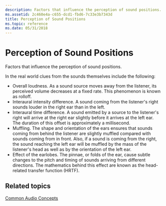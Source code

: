 ```yaml
---
description: Factors that influence the perception of sound positions.
ms.assetid: 2c460e4a-c655-dcd1-fbd6-7c33e3b7343d
title: Perception of Sound Positions
ms.topic: reference
ms.date: 05/31/2018
---
```


# Perception of Sound Positions

Factors that influence the perception of sound positions.

In the real world clues from the sounds themselves include the following:

-   Overall loudness. As a sound source moves away from the listener, its perceived volume decreases at a fixed rate. This phenomenon is known as rolloff.
-   Interaural intensity difference. A sound coming from the listener's right sounds louder in the right ear than in the left.
-   Interaural time difference. A sound emitted by a source to the listener's right will arrive at the right ear slightly before it arrives at the left ear. The duration of this offset is approximately a millisecond.
-   Muffling. The shape and orientation of the ears ensures that sounds coming from behind the listener are slightly muffled compared with sounds coming from in front. Also, if a sound is coming from the right, the sound reaching the left ear will be muffled by the mass of the listener's head as well as by the orientation of the left ear.
-   Effect of the earlobes. The pinnae, or folds of the ear, cause subtle changes to the pitch and timing of sounds arriving from different directions. The mathematics behind this effect are known as the head-related transfer function (HRTF).

## Related topics

<dl> <dt>

[Common Audio Concepts](common-audio-concepts.md)
</dt> </dl>

 

 



